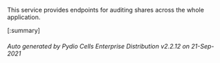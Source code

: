 






This service provides endpoints for auditing shares across the whole application.

[:summary]

###### Auto generated by Pydio Cells Enterprise Distribution v2.2.12 on 21-Sep-2021
